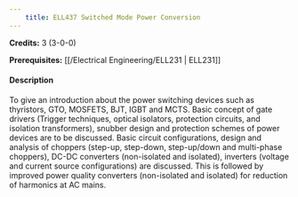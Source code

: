 ```yaml
---
    title: ELL437 Switched Mode Power Conversion
---
```

**Credits:** 3 (3-0-0)



**Prerequisites:** [[/Electrical Engineering/ELL231 | ELL231]]

#### Description 
To give an introduction about the power switching devices such as thyristors, GTO, MOSFETS, BJT, IGBT and MCTS. Basic concept of gate drivers (Trigger techniques, optical isolators, protection circuits, and isolation transformers), snubber design and protection schemes of power devices are to be discussed. Basic circuit configurations, design and analysis of choppers (step-up, step-down, step-up/down and multi-phase choppers), DC-DC converters (non-isolated and isolated), inverters (voltage and current source configurations) are discussed. This is followed by improved power quality converters (non-isolated and isolated) for reduction of harmonics at AC mains.